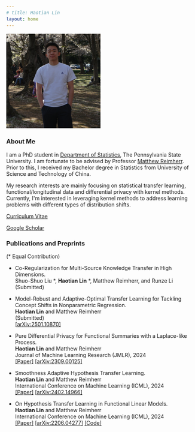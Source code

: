 ```yaml
---
# title: Haotian Lin
layout: home
---
```


<p align="left" width="100%">
    <img width="50%" src="pic/profile.jpg"> 
</p>

<!-- <img style="border: 0px solid ; width: 325px; height: 274px;" src="profile.jpg" alt="hi" class="inline"> -->

### **About Me**

I am a PhD student in [Department of Statistics](https://science.psu.edu/stat), The Pennsylvania State University. I am fortunate to be advised by Professor [Matthew Reimherr](https://mreimherr.github.io/). Prior to this, I received my Bachelor degree in Statistics from University of Science and Technology of China. 

My research interests are mainly focusing on statistical transfer learning, functional/longitudinal data and differential privacy with kernel methods. Currently, I'm interested in leveraging kernel methods to address learning problems with different types of distribution shifts.

<!-- [Curriculum Vitae](file/CV.pdf) -->

[Curriculum Vitae](https://www.dropbox.com/scl/fi/bukjumuwny0za6ew4qq9d/Haotian-Lin-CV.pdf?rlkey=anufst9qfh18m3warucm2u0vk&st=pq24e4ly&dl=0)

[Google Scholar](https://scholar.google.com/citations?user=DtHTtSwAAAAJ&hl=en)


### **Publications and Preprints**

(\* Equal Contribution)

- Co-Regularization for Multi-Source Knowledge Transfer in High Dimensions.\
  Shuo-Shuo Liu \*, **Haotian Lin** \*, Matthew Reimherr, and Runze Li \
  (Submitted) 

- Model-Robust and Adaptive-Optimal Transfer Learning for Tackling Concept Shifts in Nonparametric Regression.\
  **Haotian Lin** and Matthew Reimherr \
  (Submitted) \
  [[arXiv:2501.10870]](https://arxiv.org/abs/2501.10870)


- Pure Differential Privacy for Functional Summaries with a Laplace-like Process. \
  **Haotian Lin** and Matthew Reimherr \
  Journal of Machine Learning Research (JMLR), 2024\
  [[Paper]](https://www.jmlr.org/papers/v25/22-1384.html) [[arXiv:2309.00125]](https://arxiv.org/abs/2309.00125) 

- Smoothness Adaptive Hypothesis Transfer Learning.\
  **Haotian Lin** and Matthew Reimherr \
  International Conference on Machine Learning (ICML), 2024 \
  [[Paper]](https://proceedings.mlr.press/v235/lin24q.html) [[arXiv:2402.14966]](https://arxiv.org/abs/2402.14966) 

- On Hypothesis Transfer Learning in Functional Linear Models. \
  **Haotian Lin** and Matthew Reimherr \
  International Conference on Machine Learning (ICML), 2024 \
  [[Paper]](https://proceedings.mlr.press/v235/lin24p.html) [[arXiv:2206.04277]](https://arxiv.org/abs/2206.04277) [[Code]](https://github.com/haotianlin/HTL-FLM)




<!-- 
### **Services**

I served as reviewer for the following Journal/Conference.

- Journal: Computational Statistics & Data Analysis; Journal of Statistical Computation and Simulation

- Conference: AISTATS 2024


### **Industrial Experience**

- Google - Data Sicentist Intern \
  May 2022 - Aug. 2022


### **Teaching at Penn State**

- STAT-184: Introduction to R (Summer 2024)

- STAT-440: Computational Statistics (Spring 2023).

- STAT-319: Elementary Mathematical Statistics (Spring 2022). -->
